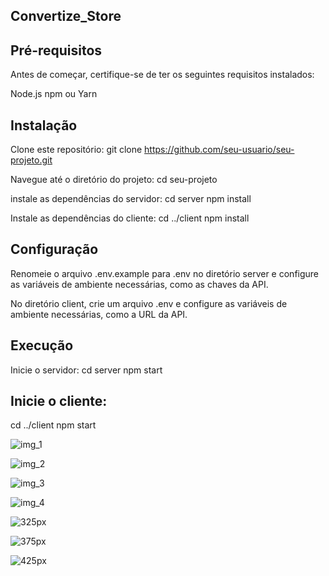 ## Convertize_Store


## Pré-requisitos
Antes de começar, certifique-se de ter os seguintes requisitos instalados:

Node.js
npm ou Yarn


## Instalação
Clone este repositório:
git clone https://github.com/seu-usuario/seu-projeto.git


Navegue até o diretório do projeto:
cd seu-projeto

instale as dependências do servidor:
cd server
npm install

Instale as dependências do cliente:
cd ../client
npm install



## Configuração
Renomeie o arquivo .env.example para .env no diretório server e configure as variáveis de ambiente necessárias, como as chaves da API.

No diretório client, crie um arquivo .env e configure as variáveis de ambiente necessárias, como a URL da API.


## Execução
Inicie o servidor:
cd server
npm start

## Inicie o cliente:
cd ../client
npm start




![img_1](https://github.com/WenerRodrigo/next_store_convertize/assets/106413124/6cf415b4-be62-458f-a50f-a55bf0fc9030)


![img_2](https://github.com/WenerRodrigo/next_store_convertize/assets/106413124/e75b2b28-544d-498c-b736-1511db55b338)


![img_3](https://github.com/WenerRodrigo/next_store_convertize/assets/106413124/d9dcdabb-ed9b-4228-a211-6e7211567fca)


![img_4](https://github.com/WenerRodrigo/next_store_convertize/assets/106413124/efd8223f-a9f3-4ab3-86d6-42359069918d)


![325px](https://github.com/WenerRodrigo/next_store_convertize/assets/106413124/53f6ac4a-06c3-4cf9-a68b-81f6839aee0d)


![375px](https://github.com/WenerRodrigo/next_store_convertize/assets/106413124/c1cbbdee-de69-444e-8928-979d3ff00c60)


![425px](https://github.com/WenerRodrigo/next_store_convertize/assets/106413124/1c66e4e4-9bc1-4b2a-868d-847ac83b1fdc)











